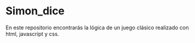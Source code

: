 # Simon_dice
En este repositorio encontrarás la lógica de un juego clásico realizado con html, javascript y css.
